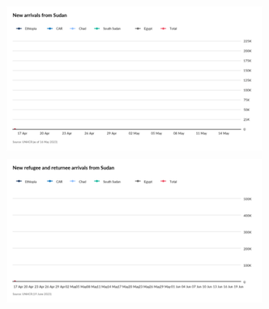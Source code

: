 ![New arrivals from Sudan since 16 April 2023](sdn_arrivals_2023-05-16.gif)

![New arrivals from Sudan since 16 April 2023](sdn_arrivals_2023-06-19.gif)
